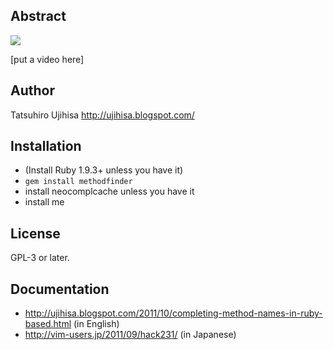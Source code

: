 ## Abstract

![](http://cache.gyazo.com/12aab5d2e5bec7c92bf26b4eee48adee.png)

\[put a video here\]

## Author

Tatsuhiro Ujihisa <http://ujihisa.blogspot.com/>

## Installation

* (Install Ruby 1.9.3+ unless you have it)
* `gem install methodfinder`
* install neocomplcache unless you have it
* install me

## License

GPL-3 or later.

## Documentation

* <http://ujihisa.blogspot.com/2011/10/completing-method-names-in-ruby-based.html> (in English)
* <http://vim-users.jp/2011/09/hack231/> (in Japanese)
